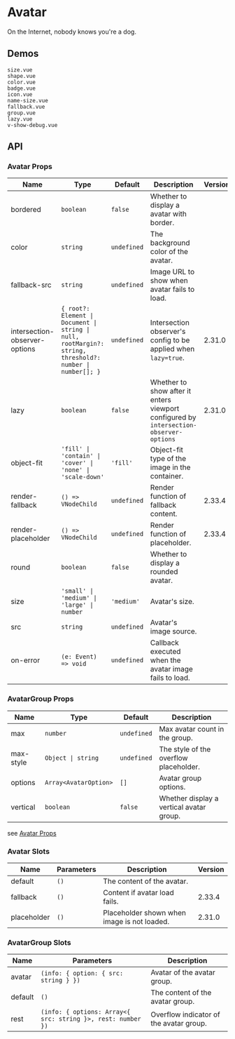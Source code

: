 # Avatar

On the Internet, nobody knows you're a dog.

## Demos

```demo
size.vue
shape.vue
color.vue
badge.vue
icon.vue
name-size.vue
fallback.vue
group.vue
lazy.vue
v-show-debug.vue
```

## API

### Avatar Props

| Name | Type | Default | Description | Version |
| --- | --- | --- | --- | --- |
| bordered | `boolean` | `false` | Whether to display a avatar with border. |  |
| color | `string` | `undefined` | The background color of the avatar. |  |
| fallback-src | `string` | `undefined` | Image URL to show when avatar fails to load. |  |
| intersection-observer-options | `{ root?: Element \| Document \| string \| null, rootMargin?: string, threshold?: number \| number[]; }` | `undefined` | Intersection observer's config to be applied when `lazy=true`. | 2.31.0 |
| lazy | `boolean` | `false` | Whether to show after it enters viewport configured by `intersection-observer-options` | 2.31.0 |
| object-fit | `'fill' \| 'contain' \| 'cover' \| 'none' \| 'scale-down'` | `'fill'` | Object-fit type of the image in the container. |  |
| render-fallback | `() => VNodeChild` | `undefined` | Render function of fallback content. | 2.33.4 |
| render-placeholder | `() => VNodeChild` | `undefined` | Render function of placeholder. | 2.33.4 |
| round | `boolean` | `false` | Whether to display a rounded avatar. |  |
| size | `'small' \| 'medium' \| 'large' \| number` | `'medium'` | Avatar's size. |
| src | `string` | `undefined` | Avatar's image source. |  |
| on-error | `(e: Event) => void` | `undefined` | Callback executed when the avatar image fails to load. |  |

### AvatarGroup Props

| Name | Type | Default | Description |
| --- | --- | --- | --- |
| max | `number` | `undefined` | Max avatar count in the group. |
| max-style | `Object \| string` | `undefined` | The style of the overflow placeholder. |
| options | `Array<AvatarOption>` | `[]` | Avatar group options. |
| vertical | `boolean` | `false` | Whether display a vertical avatar group. |

see [Avatar Props](avatar#Props)

### Avatar Slots

| Name | Parameters | Description | Version |
| --- | --- | --- | --- |
| default | `()` | The content of the avatar. |  |
| fallback | `()` | Content if avatar load fails. | 2.33.4 |
| placeholder | `()` | Placeholder shown when image is not loaded. | 2.31.0 |

### AvatarGroup Slots

| Name | Parameters | Description |
| --- | --- | --- |
| avatar | `(info: { option: { src: string } })` | Avatar of the avatar group. |
| default | `()` | The content of the avatar group. |
| rest | `(info: { options: Array<{ src: string }>, rest: number })` | Overflow indicator of the avatar group. |
